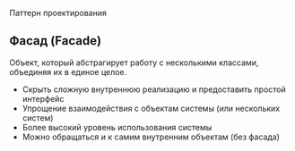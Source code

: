 Паттерн проектирования

## Фасад (Facade)

Объект, который абстрагирует работу с несколькими классами, объединяя их в единое целое.

* Скрыть сложную внутреннюю	реализацию и предоставить простой интерфейс
* Упрощение взаимодействия с объектам системы (или нескольких систем)
* Более	высокий	уровень	использования системы
* Можно обращаться и к самим внутренним объектам (без фасада)